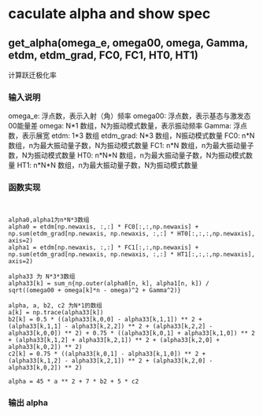 # caculate alpha and show spec
## get_alpha(omega_e, omega00, omega, Gamma, etdm, etdm_grad, FC0, FC1, HT0, HT1)
计算跃迁极化率
### 输入说明
omega_e: 浮点数，表示入射（角）频率
omega00: 浮点数，表示基态与激发态00能量差
omega: N\*1 数组，N为振动模式数量，表示振动频率
Gamma: 浮点数，表示展宽
etdm: 1\*3 数组
etdm_grad: N\*3 数组，N振动模式数量
FC0: n\*N 数组，n为最大振动量子数，N为振动模式数量
FC1: n\*N 数组，n为最大振动量子数，N为振动模式数量
HT0: n\*N\*N 数组，n为最大振动量子数，N为振动模式数量
HT1: n\*N\*N 数组，n为最大振动量子数，N为振动模式数量
### 函数实现
```


alpha0,alpha1为n*N*3数组 
alpha0 = etdm[np.newaxis, :,:] * FC0[:,:,np.newaxis] + np.sum(etdm_grad[np.newaxis, np.newaxis, :,:] * HT0[:,:,:,np.newaxis], axis=2)
alpha1 = etdm[np.newaxis, :,:] * FC1[:,:,np.newaxis] + np.sum(etdm_grad[np.newaxis, np.newaxis, :,:] * HT1[:,:,:,np.newaxis], axis=2)

alpha33 为 N*3*3数组
alpha33[k] = sum_n{np.outer(alpha0[n, k], alpha1[n, k]) / sqrt((omega00 + omega[k]*n - omega)^2 + Gamma^2)}

alpha, a, b2, c2 为N*1的数组
a[k] = np.trace(alpha33[k])
b2[k] = 0.5 * ((alpha33[k,0,0] - alpha33[k,1,1]) ** 2 + (alpha33[k,1,1] - alpha33[k,2,2]) ** 2 + (alpha33[k,2,2] - alpha33[k,0,0]) ** 2) + 0.75 * ((alpha33[k,0,1] + alpha33[k,1,0]) ** 2 + (alpha33[k,1,2] + alpha33[k,2,1]) ** 2 + (alpha33[k,2,0] + alpha33[k,0,2]) ** 2)
c2[k] = 0.75 * ((alpha33[k,0,1] - alpha33[k,1,0]) ** 2 + (alpha33[k,1,2] - alpha33[k,2,1]) ** 2 + (alpha33[k,2,0] - alpha33[k,0,2]) ** 2)

alpha = 45 * a ** 2 + 7 * b2 + 5 * c2

```
### 输出 alpha

